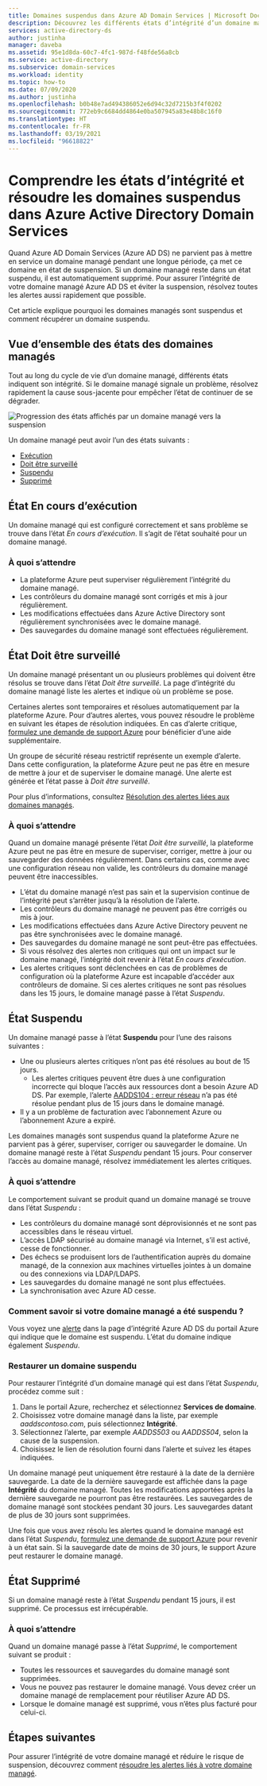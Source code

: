 ```yaml
---
title: Domaines suspendus dans Azure AD Domain Services | Microsoft Docs
description: Découvrez les différents états d’intégrité d’un domaine managé Azure AD DS et comment restaurer un domaine suspendu.
services: active-directory-ds
author: justinha
manager: daveba
ms.assetid: 95e1d8da-60c7-4fc1-987d-f48fde56a8cb
ms.service: active-directory
ms.subservice: domain-services
ms.workload: identity
ms.topic: how-to
ms.date: 07/09/2020
ms.author: justinha
ms.openlocfilehash: b0b48e7ad494386052e6d94c32d7215b3f4f0202
ms.sourcegitcommit: 772eb9c6684dd4864e0ba507945a83e48b8c16f0
ms.translationtype: HT
ms.contentlocale: fr-FR
ms.lasthandoff: 03/19/2021
ms.locfileid: "96618822"
---
```

# <a name="understand-the-health-states-and-resolve-suspended-domains-in-azure-active-directory-domain-services"></a>Comprendre les états d’intégrité et résoudre les domaines suspendus dans Azure Active Directory Domain Services

Quand Azure AD Domain Services (Azure AD DS) ne parvient pas à mettre en service un domaine managé pendant une longue période, ça met ce domaine en état de suspension. Si un domaine managé reste dans un état suspendu, il est automatiquement supprimé. Pour assurer l’intégrité de votre domaine managé Azure AD DS et éviter la suspension, résolvez toutes les alertes aussi rapidement que possible.

Cet article explique pourquoi les domaines managés sont suspendus et comment récupérer un domaine suspendu.

## <a name="overview-of-managed-domain-states"></a>Vue d’ensemble des états des domaines managés

Tout au long du cycle de vie d’un domaine managé, différents états indiquent son intégrité. Si le domaine managé signale un problème, résolvez rapidement la cause sous-jacente pour empêcher l’état de continuer de se dégrader.

![Progression des états affichés par un domaine managé vers la suspension](media/active-directory-domain-services-suspension/suspension-timeline.PNG)

Un domaine managé peut avoir l’un des états suivants :

* [Exécution](#running-state)
* [Doit être surveillé](#needs-attention-state)
* [Suspendu](#suspended-state)
* [Supprimé](#deleted-state)

## <a name="running-state"></a>État En cours d’exécution

Un domaine managé qui est configuré correctement et sans problème se trouve dans l’état *En cours d’exécution*. Il s’agit de l’état souhaité pour un domaine managé.

### <a name="what-to-expect"></a>À quoi s’attendre

* La plateforme Azure peut superviser régulièrement l’intégrité du domaine managé.
* Les contrôleurs du domaine managé sont corrigés et mis à jour régulièrement.
* Les modifications effectuées dans Azure Active Directory sont régulièrement synchronisées avec le domaine managé.
* Des sauvegardes du domaine managé sont effectuées régulièrement.

## <a name="needs-attention-state"></a>État Doit être surveillé

Un domaine managé présentant un ou plusieurs problèmes qui doivent être résolus se trouve dans l’état *Doit être surveillé*. La page d’intégrité du domaine managé liste les alertes et indique où un problème se pose.

Certaines alertes sont temporaires et résolues automatiquement par la plateforme Azure. Pour d’autres alertes, vous pouvez résoudre le problème en suivant les étapes de résolution indiquées. En cas d’alerte critique, [formulez une demande de support Azure][azure-support] pour bénéficier d’une aide supplémentaire.

Un groupe de sécurité réseau restrictif représente un exemple d’alerte. Dans cette configuration, la plateforme Azure peut ne pas être en mesure de mettre à jour et de superviser le domaine managé. Une alerte est générée et l’état passe à *Doit être surveillé*.

Pour plus d’informations, consultez [Résolution des alertes liées aux domaines managés][resolve-alerts].

### <a name="what-to-expect"></a>À quoi s’attendre

Quand un domaine managé présente l’état *Doit être surveillé*, la plateforme Azure peut ne pas être en mesure de superviser, corriger, mettre à jour ou sauvegarder des données régulièrement. Dans certains cas, comme avec une configuration réseau non valide, les contrôleurs du domaine managé peuvent être inaccessibles.

* L’état du domaine managé n’est pas sain et la supervision continue de l’intégrité peut s’arrêter jusqu’à la résolution de l’alerte.
* Les contrôleurs du domaine managé ne peuvent pas être corrigés ou mis à jour.
* Les modifications effectuées dans Azure Active Directory peuvent ne pas être synchronisées avec le domaine managé.
* Des sauvegardes du domaine managé ne sont peut-être pas effectuées.
* Si vous résolvez des alertes non critiques qui ont un impact sur le domaine managé, l’intégrité doit revenir à l’état *En cours d’exécution*.
* Les alertes critiques sont déclenchées en cas de problèmes de configuration où la plateforme Azure est incapable d’accéder aux contrôleurs de domaine. Si ces alertes critiques ne sont pas résolues dans les 15 jours, le domaine managé passe à l’état *Suspendu*.

## <a name="suspended-state"></a>État Suspendu

Un domaine managé passe à l’état **Suspendu** pour l’une des raisons suivantes :

* Une ou plusieurs alertes critiques n’ont pas été résolues au bout de 15 jours.
    * Les alertes critiques peuvent être dues à une configuration incorrecte qui bloque l’accès aux ressources dont a besoin Azure AD DS. Par exemple, l’alerte [AADDS104 : erreur réseau][alert-nsg] n’a pas été résolue pendant plus de 15 jours dans le domaine managé.
* Il y a un problème de facturation avec l’abonnement Azure ou l’abonnement Azure a expiré.

Les domaines managés sont suspendus quand la plateforme Azure ne parvient pas à gérer, superviser, corriger ou sauvegarder le domaine. Un domaine managé reste à l’état *Suspendu* pendant 15 jours. Pour conserver l’accès au domaine managé, résolvez immédiatement les alertes critiques.

### <a name="what-to-expect"></a>À quoi s’attendre

Le comportement suivant se produit quand un domaine managé se trouve dans l’état *Suspendu* :

* Les contrôleurs du domaine managé sont déprovisionnés et ne sont pas accessibles dans le réseau virtuel.
* L’accès LDAP sécurisé au domaine managé via Internet, s’il est activé, cesse de fonctionner.
* Des échecs se produisent lors de l’authentification auprès du domaine managé, de la connexion aux machines virtuelles jointes à un domaine ou des connexions via LDAP/LDAPS.
* Les sauvegardes du domaine managé ne sont plus effectuées.
* La synchronisation avec Azure AD cesse.

### <a name="how-do-you-know-if-your-managed-domain-is-suspended"></a>Comment savoir si votre domaine managé a été suspendu ?

Vous voyez une [alerte][resolve-alerts] dans la page d’intégrité Azure AD DS du portail Azure qui indique que le domaine est suspendu. L’état du domaine indique également *Suspendu*.

### <a name="restore-a-suspended-domain"></a>Restaurer un domaine suspendu

Pour restaurer l’intégrité d’un domaine managé qui est dans l’état *Suspendu*, procédez comme suit :

1. Dans le portail Azure, recherchez et sélectionnez **Services de domaine**.
1. Choisissez votre domaine managé dans la liste, par exemple *aaddscontoso.com*, puis sélectionnez **Intégrité**.
1. Sélectionnez l’alerte, par exemple *AADDS503* ou *AADDS504*, selon la cause de la suspension.
1. Choisissez le lien de résolution fourni dans l’alerte et suivez les étapes indiquées.

Un domaine managé peut uniquement être restauré à la date de la dernière sauvegarde. La date de la dernière sauvegarde est affichée dans la page **Intégrité** du domaine managé. Toutes les modifications apportées après la dernière sauvegarde ne pourront pas être restaurées. Les sauvegardes de domaine managé sont stockées pendant 30 jours. Les sauvegardes datant de plus de 30 jours sont supprimées.

Une fois que vous avez résolu les alertes quand le domaine managé est dans l’état *Suspendu*, [formulez une demande de support Azure][azure-support] pour revenir à un état sain. Si la sauvegarde date de moins de 30 jours, le support Azure peut restaurer le domaine managé.

## <a name="deleted-state"></a>État Supprimé

Si un domaine managé reste à l’état *Suspendu* pendant 15 jours, il est supprimé. Ce processus est irrécupérable.

### <a name="what-to-expect"></a>À quoi s’attendre

Quand un domaine managé passe à l’état *Supprimé*, le comportement suivant se produit :

* Toutes les ressources et sauvegardes du domaine managé sont supprimées.
* Vous ne pouvez pas restaurer le domaine managé. Vous devez créer un domaine managé de remplacement pour réutiliser Azure AD DS.
* Lorsque le domaine managé est supprimé, vous n’êtes plus facturé pour celui-ci.

## <a name="next-steps"></a>Étapes suivantes

Pour assurer l’intégrité de votre domaine managé et réduire le risque de suspension, découvrez comment [résoudre les alertes liés à votre domaine managé][resolve-alerts].

<!-- INTERNAL LINKS -->
[alert-nsg]: alert-nsg.md
[azure-support]: ../active-directory/fundamentals/active-directory-troubleshooting-support-howto.md
[resolve-alerts]: troubleshoot-alerts.md
